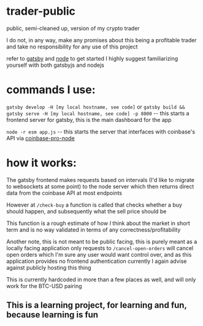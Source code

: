# trader-public

public, semi-cleaned up, version of my crypto trader

I do not, in any way, make any promises about this being a profitable trader and take no responsibility for any use of this project

refer to [gatsby](https://www.gatsbyjs.com/docs/) and [node](https://nodejs.org/en/docs/guides/getting-started-guide/) to get started
I highly suggest familiarizing yourself with both gatsbyjs and nodejs

# commands I use:

`gatsby develop -H [my local hostname, see code]` or `gatsby build && gatsby serve -H [my local hostname, see code] -p 8000` -- this starts a frontend server for gatsby, this is the main dashboard for the app

`node -r esm app.js` -- this starts the server that interfaces with coinbase's API via [coinbase-pro-node](https://github.com/bennycode/coinbase-pro-node)

# how it works:

The gatsby frontend makes requests based on intervals (I'd like to migrate to websockets at some point) to the node server which then returns direct data from the coinbase API at most endpoints

However at `/check-buy` a function is called that checks whether a buy should happen, and subsequently what the sell price should be

This function is a rough estimate of how _I_ think about the market in short term and is no way validated in terms of any correctness/profitability

Another note, this is not meant to be public facing, this is purely meant as a locally facing application only
requests to `/cancel-open-orders` will cancel open orders which I'm sure any user would want control over, and as this application provides no frontend authentication currently I again advise against publicly hosting this thing

This is currently hardcoded in more than a few places as well, and will only work for the BTC-USD pairing

## This is a learning project, for learning and fun, because learning is fun


